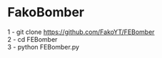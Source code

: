 # FakoBomber
1 - git clone https://github.com/FakoYT/FEBomber                                
2 - cd FEBomber                                
3 - python FEBomber.py                       
